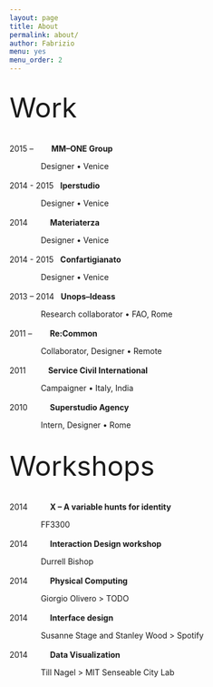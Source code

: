 ```yaml
---
layout: page
title: About
permalink: about/
author: Fabrizio
menu: yes
menu_order: 2
---
```

<!--
<font size="42px"><b>About</b></font>
<br>
Designer and random illustrator.
-->
<br>
<font size="42px">Work</font>
<br>
<br>
<br>
2015 – &nbsp;&nbsp;&nbsp;&nbsp;&nbsp;&nbsp; <b>MM–ONE Group</b>
<p>&nbsp;&nbsp;&nbsp;&nbsp;&nbsp;&nbsp;&nbsp;&nbsp;&nbsp;&nbsp;&nbsp;&nbsp;&nbsp; Designer • Venice
<br>
<br>
2014 - 2015 &nbsp; <b>Iperstudio</b>
<p>&nbsp;&nbsp;&nbsp;&nbsp;&nbsp;&nbsp;&nbsp;&nbsp;&nbsp;&nbsp;&nbsp;&nbsp;&nbsp; Designer • Venice
<br>
<br>
2014 &nbsp;&nbsp;&nbsp;&nbsp;&nbsp;&nbsp;&nbsp;&nbsp; <b>Materiaterza</b>
<p>&nbsp;&nbsp;&nbsp;&nbsp;&nbsp;&nbsp;&nbsp;&nbsp;&nbsp;&nbsp;&nbsp;&nbsp;&nbsp; Designer • Venice
<br>
<br>
2014 - 2015 &nbsp; <b>Confartigianato</b>
<p>&nbsp;&nbsp;&nbsp;&nbsp;&nbsp;&nbsp;&nbsp;&nbsp;&nbsp;&nbsp;&nbsp;&nbsp;&nbsp; Designer • Venice
<br>
<br>
2013 – 2014 &nbsp; <b>Unops–Ideass</b>
<p>&nbsp;&nbsp;&nbsp;&nbsp;&nbsp;&nbsp;&nbsp;&nbsp;&nbsp;&nbsp;&nbsp;&nbsp;&nbsp; Research collaborator • FAO, Rome
<br>
<br>
2011 – &nbsp;&nbsp;&nbsp;&nbsp;&nbsp;&nbsp; <b>Re:Common</b>
<p>&nbsp;&nbsp;&nbsp;&nbsp;&nbsp;&nbsp;&nbsp;&nbsp;&nbsp;&nbsp;&nbsp;&nbsp;&nbsp; Collaborator, Designer • Remote
<br>
<br>
2011 &nbsp;&nbsp;&nbsp;&nbsp;&nbsp;&nbsp;&nbsp;&nbsp; <b>Service Civil International</b>
<p>&nbsp;&nbsp;&nbsp;&nbsp;&nbsp;&nbsp;&nbsp;&nbsp;&nbsp;&nbsp;&nbsp;&nbsp;&nbsp; Campaigner • Italy, India
<br>
<br>
2010 &nbsp;&nbsp;&nbsp;&nbsp;&nbsp;&nbsp;&nbsp;&nbsp; <b>Superstudio Agency</b>
<p>&nbsp;&nbsp;&nbsp;&nbsp;&nbsp;&nbsp;&nbsp;&nbsp;&nbsp;&nbsp;&nbsp;&nbsp;&nbsp; Intern, Designer • Rome
<br>
<br>
<br>
<font size="42px">Workshops</font>
<br>
<br>
<br>
2014 &nbsp;&nbsp;&nbsp;&nbsp;&nbsp;&nbsp;&nbsp;&nbsp; <b>X – A variable hunts for identity</b>
<p>&nbsp;&nbsp;&nbsp;&nbsp;&nbsp;&nbsp;&nbsp;&nbsp;&nbsp;&nbsp;&nbsp;&nbsp;&nbsp; FF3300
<br>
<br>
2014 &nbsp;&nbsp;&nbsp;&nbsp;&nbsp;&nbsp;&nbsp;&nbsp; <b>Interaction Design workshop</b>
<p>&nbsp;&nbsp;&nbsp;&nbsp;&nbsp;&nbsp;&nbsp;&nbsp;&nbsp;&nbsp;&nbsp;&nbsp;&nbsp; Durrell Bishop
<br>
<br>
2014 &nbsp;&nbsp;&nbsp;&nbsp;&nbsp;&nbsp;&nbsp;&nbsp; <b>Physical Computing</b>
<p>&nbsp;&nbsp;&nbsp;&nbsp;&nbsp;&nbsp;&nbsp;&nbsp;&nbsp;&nbsp;&nbsp;&nbsp;&nbsp; Giorgio Olivero > TODO
<br>
<br>
2014 &nbsp;&nbsp;&nbsp;&nbsp;&nbsp;&nbsp;&nbsp;&nbsp; <b>Interface design</b>
<p>&nbsp;&nbsp;&nbsp;&nbsp;&nbsp;&nbsp;&nbsp;&nbsp;&nbsp;&nbsp;&nbsp;&nbsp;&nbsp; Susanne Stage and Stanley Wood > Spotify
<br>
<br>
2014 &nbsp;&nbsp;&nbsp;&nbsp;&nbsp;&nbsp;&nbsp;&nbsp; <b>Data Visualization</b>
<p>&nbsp;&nbsp;&nbsp;&nbsp;&nbsp;&nbsp;&nbsp;&nbsp;&nbsp;&nbsp;&nbsp;&nbsp;&nbsp; Till Nagel > MIT Senseable City Lab
<br>
<br>

<!--
FFFF33
I graduated in 2014 at IUAV University of Venice, Master in Visual and Multimedia Communication – <a href="http://www.interaction-venice.com/" target="_blank">IxD program</a> – run by Gillian Crampton Smith and Philip Tabor.
-->

<!--
<p>
I joined as Interaction and Visual designer, <a href="http://www.iperstudio.net/" target="_blank"><font color="black">Iperstudio </a></font> Design Network for <font color="blue"><a href="https://www.careof.org/" target="_blank"><font color="black">C/O</a></font> web project and <a href="http://materiaterza.com/" target="_blank"><font color="black">Materiaterza</a></font> Design Collective for <a href="http://venice-future.com/" target="_blank"><font color="black">V>>F</a></font> project.
</p>
-->
<!--
I design communication strategies and interfaces, building navigation flow, wireframes, mockups and prototypes for web products.
<p>
<!-- I am a member of <a href="http://www.iperstudio.net/about" target="_blank">Iperstudio Design Network</a>. -->
<!--
As designer and illustrator I collaborated with agencies and organizations such as Unops—Ideass, Confartigianato Venezia, Re:common, Careof, Zeroviolenza, Superstudio media agency, BTM + Salviati, Materiaterza Design Collective.
-->
<br>

<p>
<!--
The latest project I worked on is <a href="https://www.careof.org/" target="_blank">Careof website</a>.
You can explore part of my work visiting <a href="http://fabriziogoglia.com//Projects/">Projects section</a> or <a href="http://www.iperstudio.net" target="_blank">Iperstudio website</a>. For collaborative inquiries or sharing ideas please contact me via <a href="mailto:info@fabriziogoglia.com">email</a>.
-->
</p>
